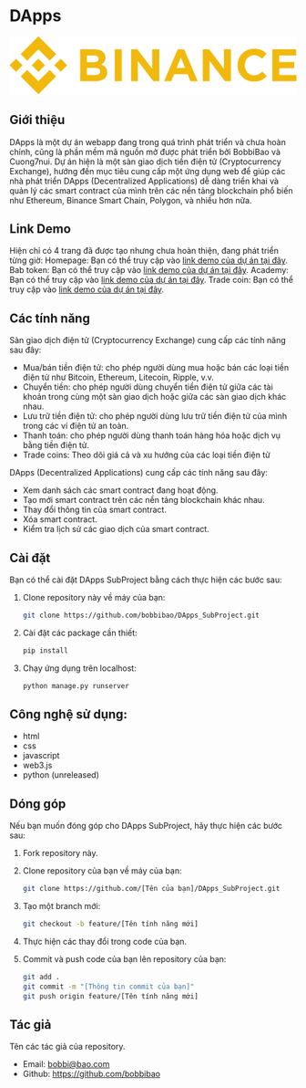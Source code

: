 # DApps

![DApps Logo](./static/img/homepage/logo.png)

## Giới thiệu

DApps là một dự án webapp đang trong quá trình phát triển và chưa hoàn chỉnh, cũng là phần mềm mã nguồn mở được phát triển bởi BobbiBao và Cuong7nui. Dự án hiện là một sàn giao dịch tiền điện tử (Cryptocurrency Exchange), hướng đến mục tiêu cung cấp một ứng dụng web để giúp các nhà phát triển DApps (Decentralized Applications) dễ dàng triển khai và quản lý các smart contract của mình trên các nền tảng blockchain phổ biến như Ethereum, Binance Smart Chain, Polygon, và nhiều hơn nữa.

## Link Demo
Hiện chỉ có 4 trang đã được tạo nhưng chưa hoàn thiện, đang phát triển từng giờ:
Homepage: Bạn có thể truy cập vào [link demo của dự án tại đây](https://bobbibao.github.io/DApps_SubProject/templates/homepage.html).
Bab token: Bạn có thể truy cập vào [link demo của dự án tại đây](https://bobbibao.github.io/DApps_SubProject/templates/bab_token.html).
Academy: Bạn có thể truy cập vào [link demo của dự án tại đây](https://bobbibao.github.io/DApps_SubProject/templates/academy.html).
Trade coin: Bạn có thể truy cập vào [link demo của dự án tại đây](https://bobbibao.github.io/DApps_SubProject/templates/trade_coin.html).

## Các tính năng

Sàn giao dịch điện tử (Cryptocurrency Exchange) cung cấp các tính năng sau đây:
- Mua/bán tiền điện tử: cho phép người dùng mua hoặc bán các loại tiền điện tử như Bitcoin, Ethereum, Litecoin, Ripple, v.v.
- Chuyển tiền: cho phép người dùng chuyển tiền điện tử giữa các tài khoản trong cùng một sàn giao dịch hoặc giữa các sàn giao dịch khác nhau.
- Lưu trữ tiền điện tử: cho phép người dùng lưu trữ tiền điện tử của mình trong các ví điện tử an toàn.
- Thanh toán: cho phép người dùng thanh toán hàng hóa hoặc dịch vụ bằng tiền điện tử.
- Trade coins: Theo dõi giá cả và xu hướng của các loại tiền điện tử

DApps (Decentralized Applications) cung cấp các tính năng sau đây:
- Xem danh sách các smart contract đang hoạt động.
- Tạo mới smart contract trên các nền tảng blockchain khác nhau.
- Thay đổi thông tin của smart contract.
- Xóa smart contract.
- Kiểm tra lịch sử các giao dịch của smart contract.

## Cài đặt

Bạn có thể cài đặt DApps SubProject bằng cách thực hiện các bước sau:

1. Clone repository này về máy của bạn:

   ```bash
   git clone https://github.com/bobbibao/DApps_SubProject.git

2. Cài đặt các package cần thiết:

   ```bash
   pip install

3. Chạy ứng dụng trên localhost:

   ```bash
   python manage.py runserver


## Công nghệ sử dụng:

- html
- css
- javascript
- web3.js
- python (unreleased)

## Dóng góp
Nếu bạn muốn đóng góp cho DApps SubProject, hãy thực hiện các bước sau:

1. Fork repository này.
2. Clone repository của bạn về máy của bạn:

   ```bash
   git clone https://github.com/[Tên của bạn]/DApps_SubProject.git

3. Tạo một branch mới:

   ```bash
   git checkout -b feature/[Tên tính năng mới]

4. Thực hiện các thay đổi trong code của bạn.
5. Commit và push code của bạn lên repository của bạn:
   ```bash
   git add .
   git commit -m "[Thông tin commit của bạn]"
   git push origin feature/[Tên tính năng mới]

## Tác giả

Tên các tác giả của repository.

- Email: bobbi@bao.com
- Github: https://github.com/bobbibao

